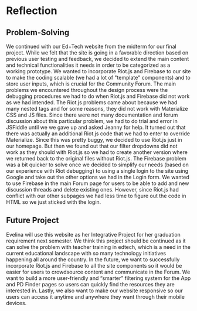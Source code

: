 # **Reflection**

## **Problem-Solving**
We continued with our Ed+Tech website from the midterm for our final project. While we felt that the site is going in a favorable direction based on previous user testing and feedback, we decided to extend the main content and technical functionalities it needs in order to be categorized as a working prototype. We wanted to incorporate Riot.js and Firebase to our site to make the coding scalable (we had a lot of "template" components) and to store user inputs, which is crucial for the Community Forum. The main problems we encountered throughout the design process were the debugging procedures we had to do when Riot.js and Firebase did not work as we had intended. The Riot.js problems came about because we had many nested tags and for some reasons, they did not work with Materialize CSS and JS files. Since there were not many documentation and forum discussion about this particular problem, we had to do trial and error in JSFiddle until we we gave up and asked Jeanny for help. It turned out that there was actually an additional Riot.js code that we had to enter to override Materialize. Since this was pretty buggy, we decided to use Riot.js just in our homepage. But then we found out that our filter dropdowns did not work as they should with Riot.js so we had to create another version where we returned back to the original files without Riot.js. The Firebase problem was a bit quicker to solve once we decided to simplify our needs (based on our experience with Riot debugging) to using a single login to the site using Google and take out the other options we had in the Login form. We wanted to use Firebase in the main Forum page for users to be able to add and new discussion threads and delete existing ones. However, since Riot.js had conflict with our other subpages we had less time to figure out the code in HTML so we just sticked with the login.

## **Future Project**
Evelina will use this website as her Integrative Project for her graduation requirement next semester. We think this project should be continued as it can solve the problem with teacher training in edtech, which is a need in the current educational landscape with so many technology initiatives happening all around the country. In the future, we want to successfully incorporate Riot.js and Firebase to all the site components so it would be easier for users to crowdsource content and communicate in the Forum. We want to build a more user-friendly and “smarter” filtering system for the App and PD Finder pages so users can quickly find the resources they are interested in. Lastly, we also want to make our website responsive so our users can access it anytime and anywhere they want through their mobile devices.
